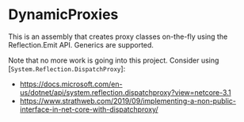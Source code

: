 DynamicProxies
================

This is an assembly that creates proxy classes on-the-fly using the Reflection.Emit API. Generics are supported. 

Note that no more work is going into this project. Consider using [`System.Reflection.DispatchProxy`]:
* https://docs.microsoft.com/en-us/dotnet/api/system.reflection.dispatchproxy?view=netcore-3.1
* https://www.strathweb.com/2019/09/implementing-a-non-public-interface-in-net-core-with-dispatchproxy/
